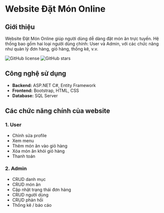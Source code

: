 # Website Đặt Món Online
## Giới thiệu
Website Đặt Món Online giúp người dùng dễ dàng đặt món ăn trực tuyến. Hệ thống bao gồm hai loại người dùng chính: User và Admin, với các chức năng như quản lý đơn hàng, giỏ hàng, thống kê, v.v.

![GitHub license](https://img.shields.io/badge/license-MIT-blue.svg)
![GitHub stars](https://img.shields.io/github/stars/your-repo.svg)

## Công nghệ sử dụng
- **Backend:** ASP.NET C#, Entity Framework  
- **Frontend:** Bootstrap, HTML, CSS  
- **Database:** SQL Server

## Các chức năng chính của website
### 1. User
- Chỉnh sửa profile  
- Xem menu  
- Thêm món ăn vào giỏ hàng  
- Xóa món ăn khỏi giỏ hàng  
- Thanh toán  

### 2. Admin
- CRUD danh mục  
- CRUD món ăn  
- Cập nhật trạng thái đơn hàng  
- CRUD người dùng  
- CRUD phản hồi  
- Thống kê / báo cáo  

